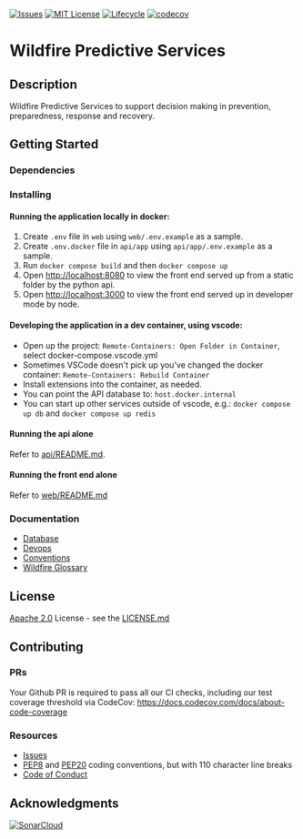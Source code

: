 [![Issues](https://img.shields.io/github/issues/bcgov/wps.svg?style=for-the-badge)](/../../issues)
[![MIT License](https://img.shields.io/github/license/bcgov/wps.svg?style=for-the-badge)](/LICENSE)
[![Lifecycle](https://img.shields.io/badge/Lifecycle-Stable-97ca00?style=for-the-badge)](https://github.com/bcgov/repomountie/blob/master/doc/lifecycle-badges.md)
[![codecov](https://codecov.io/gh/bcgov/wps/branch/main/graph/badge.svg?token=QZh80UTLpT)](https://codecov.io/gh/bcgov/wps)

# Wildfire Predictive Services

## Description

Wildfire Predictive Services to support decision making in prevention, preparedness, response and recovery.

## Getting Started

### Dependencies

### Installing

#### Running the application locally in docker:

1. Create `.env` file in `web` using `web/.env.example` as a sample.
2. Create `.env.docker` file in `api/app` using `api/app/.env.example` as a sample.
3. Run `docker compose build` and then `docker compose up`
4. Open [http://localhost:8080](http://localhost:8080) to view the front end served up from a static folder by the python api.
5. Open [http://localhost:3000](http://localhost:3000) to view the front end served up in developer mode by node.

#### Developing the application in a dev container, using vscode:

- Open up the project: `Remote-Containers: Open Folder in Container`, select docker-compose.vscode.yml
- Sometimes VSCode doesn't pick up you've changed the docker container: `Remote-Containers: Rebuild Container`
- Install extensions into the container, as needed.
- You can point the API database to: `host.docker.internal`
- You can start up other services outside of vscode, e.g.: `docker compose up db` and `docker compose up redis`

#### Running the api alone

Refer to [api/README.md](api/README.md).

#### Running the front end alone

Refer to [web/README.md](web/README.md)

### Documentation

- [Database](docs/DB.md)
- [Devops](docs/DEVOPS.md)
- [Conventions](docs/CONVENTIONS.md)
- [Wildfire Glossary](https://github.com/bcgov/wps/wiki/Glossary)

## License

[Apache 2.0](https://www.apache.org/licenses/LICENSE-2.0) License - see the [LICENSE.md](https://github.com/bcgov/wps/blob/main/LICENSE)

## Contributing

### PRs

Your Github PR is required to pass all our CI checks, including our test coverage threshold via CodeCov: https://docs.codecov.com/docs/about-code-coverage

### Resources

- [Issues](https://github.com/bcgov/wps/issues)
- [PEP8](https://github.com/python/peps/blob/master/pep-0008.txt) and [PEP20](https://github.com/python/peps/blob/master/pep-0020.txt) coding conventions, but with 110 character line breaks
- [Code of Conduct](https://github.com/bcgov/wps/blob/master/CONDUCT.md)

## Acknowledgments

[![SonarCloud](https://sonarcloud.io/images/project_badges/sonarcloud-white.svg)](https://sonarcloud.io/dashboard?id=bcgov_wps)
